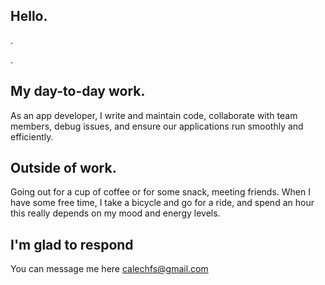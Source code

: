 
<!--
**caleabc/caleabc** is a ✨ _special_ ✨ repository because its `README.md` (this file) appears on your GitHub profile.

Here are some ideas to get you started:

- 🔭 I’m currently working on ...
- 🌱 I’m currently learning ...
- 👯 I’m looking to collaborate on ...
- 🤔 I’m looking for help with ...
- 💬 Ask me about ...
- 📫 How to reach me: ...
- 😄 Pronouns: ...
- ⚡ Fun fact: ...
-->

## Hello.
.

.

## My day-to-day work.
As an app developer, I write and maintain code, collaborate with team members, debug issues, and ensure our applications run smoothly and efficiently.

## Outside of work.
Going out for a cup of coffee or for some snack, meeting friends. When I have some free time, I take a bicycle and go for a ride, and spend an hour this really depends on my mood and energy levels.

## I'm glad to respond
You can message me here calechfs@gmail.com

